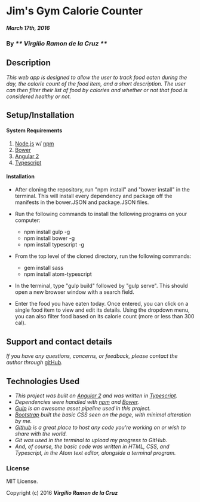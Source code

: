 # Jim's Gym Calorie Counter

#### _March 17th, 2016_

### By _** Virgilio Ramon de la Cruz **_

## Description

_This web app is designed to allow the user to track food eaten during the day, the calorie count of the food item, and a short description. The user can then filter their list of food by calories and whether or not that food is considered healthy or not._

## Setup/Installation

#### System Requirements

1. [Node.js](https://nodejs.org/en/) w/ [npm](https://www.npmjs.com/)
2. [Bower](http://bower.io/)
3. [Angular 2](https://angular.io/)
4. [Typescript](http://www.typescriptlang.org/)

#### Installation

* After cloning the repository, run "npm install" and "bower install" in the terminal. This will install every dependency and package off the manifests in the bower.JSON and package.JSON files.
* Run the following commands to install the following programs on your computer:
  * npm install gulp -g
  * npm install bower -g
  * npm install typescript -g
* From the top level of the cloned directory, run the following commands:
  * gem install sass
  * npm install atom-typescript

* In the terminal, type "gulp build" followed by "gulp serve". This should open a new browser window with a search field.
* Enter the food you have eaten today. Once entered, you can click on a single food item to view and edit its details. Using the dropdown menu, you can also filter food based on its calorie count (more or less than 300 cal).

## Support and contact details

_If you have any questions, concerns, or feedback, please contact the author through_ [gitHub](https://github.com/vrdlc/).

## Technologies Used

* _This project was built on [Angular 2](https://angular.io/) and was written in [Typescript](http://www.typescriptlang.org/)._
* _Dependencies were handled with [npm](https://www.npmjs.com/) and [Bower](http://bower.io/)._
* _[Gulp](http://gulpjs.com/) is an awesome asset pipeline used in this project._
* _[Bootstrap](http://getbootstrap.com/) built the basic CSS seen on the page, with minimal alteration by me._
* _[Github](https://www.github.com) is a great place to host any code you're working on or wish to share with the world._
* _Git was used in the terminal to upload my progress to GitHub._
* _And, of course, the basic code was written in HTML, CSS, and Typescript, in the Atom text editor, alongside a terminal program._



### License

MIT License.

Copyright (c) 2016 **_Virgilio Ramon de la Cruz_**
